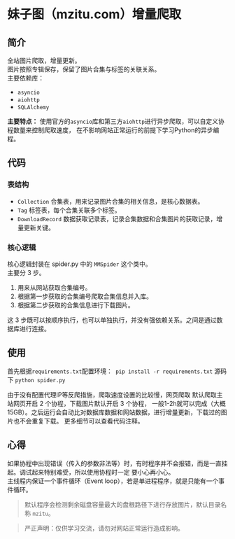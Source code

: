 # 妹子图（mzitu.com）增量爬取
## 简介
全站图片爬取，增量更新。  
图片按照专辑保存，保留了图片合集与标签的关联关系。  
主要依赖库：  
- `asyncio`
- `aiohttp`
- `SQLAlchemy`   

**主要特点：** 使用官方的`asyncio`库和第三方`aiohttp`进行异步爬取，可以自定义协程数量来控制爬取速度，
在不影响网站正常运行的前提下学习Python的异步编程。

## 代码 
### 表结构    
- `Collection` 合集表，用来记录图片合集的相关信息，是核心数据表。   
- `Tag` 标签表，每个合集关联多个标签。   
- `DownloadRecord` 数据获取记录表，记录合集数据和合集图片的获取记录，增量更新关键。

### 核心逻辑
核心逻辑封装在 spider.py 中的 `MMSpider` 这个类中。          
主要分 3 步。
1. 用来从网站获取合集编号。    
2. 根据第一步获取的合集编号爬取合集信息并入库。    
3. 根据第二步获取的合集信息进行下载图片。  

这 3 步既可以按顺序执行，也可以单独执行，并没有强依赖关系。之间是通过数据库进行连接。      

## 使用   
首先根据`requirements.txt`配置环境：` pip install -r requirements.txt` 
源码下 `python spider.py `    

由于没有配置代理IP等反爬措施，爬取速度设置的比较慢，网页爬取
默认爬取主站网页开启 2 个协程，下载图片默认开启 3 个协程，
一般1-2h就可以完成（大概15GB）。之后运行会自动比对数据库数据和网站数据，进行增量更新，下载过的图片也不会重复下载。
更多细节可以查看代码注释。   

## 心得
如果协程中出现错误（传入的参数非法等）时，有时程序并不会报错，而是一直挂起。调试起来特别难受，所以使用协程时一定
要小心再小心。    
主线程内保证一个事件循环（Event loop），若是单进程程序，就是只能有一个事件循环。    

> 默认程序会检测剩余磁盘容量最大的盘根路径下进行存放图片，默认目录名称 `mzitu`。   

> 严正声明：仅供学习交流，请勿对网站正常运行造成影响。


